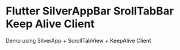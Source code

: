 # Flutter SilverAppBar SrollTabBar Keep Alive Client

Demo using SilverApp + ScrollTabView + KeepAlive Client



